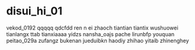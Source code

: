 # disui_hi_01
vekod_0192
qqqqq
qdcfdd
ren n ei
zhaoch
tiantian
tiantix
wushuowei
tianlangx
ttab
tianxiaaaa
yidzs
nansha_oajs
pache
lirunbfp
youquan
peitao_029a
zufangz
bukenan
jueduibkn
haodiy
zhihao
yitaib
zhinenghey
